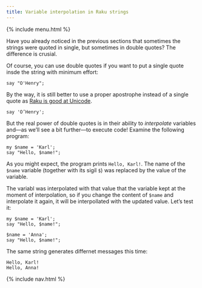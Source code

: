 ```yaml
---
title: Variable interpolation in Raku strings
---
```


{% include menu.html %}

Have you already noticed in the previous sections that sometimes the strings were quoted in single, but sometimes in double quotes? The difference is crusial.

Of course, you can use double quotes if you want to put a single quote insde the string with minimum effort:

    say "O'Henry";

By the way, it is still better to use a proper apostrophe instead of a single quote as [Raku is good at Unicode](../../on-unicode).

    say 'O’Henry';

But the real power of double quotes is in their ability to _interpolate_ variables and—as we’ll see a bit further—to execute code! Examine the following program:

    my $name = 'Karl';
    say "Hello, $name!";

As you might expect, the program prints `Hello, Karl!`. The name of the `$name` variable (together with its sigil `$`) was replaced by the value of the variable.

The variabl was interpolated with that value that the variable kept at the moment of interpolation, so if you change the content of `$name` and interpolate it again, it will be interpollated with the updated value. Let’s test it:

    my $name = 'Karl';
    say "Hello, $name!";

    $name = 'Anna';
    say "Hello, $name!";

The same string generates differnet messages this time:

    Hello, Karl!
    Hello, Anna!

{% include nav.html %}
